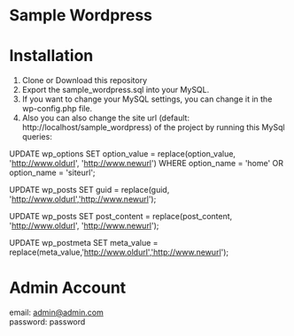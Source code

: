 # Sample Wordpress

# Installation
1. Clone or Download this repository
2. Export the sample_wordpress.sql into your MySQL.
3. If you want to change your MySQL settings, you can change it in the wp-config.php file.
4. Also you can also change the site url (default: http://localhost/sample_wordpress) of the project by running this MySql queries:

UPDATE wp_options SET option_value = replace(option_value, 'http://www.oldurl', 'http://www.newurl') WHERE option_name = 'home' OR option_name = 'siteurl';

UPDATE wp_posts SET guid = replace(guid, 'http://www.oldurl','http://www.newurl');

UPDATE wp_posts SET post_content = replace(post_content, 'http://www.oldurl', 'http://www.newurl');

UPDATE wp_postmeta SET meta_value = replace(meta_value,'http://www.oldurl','http://www.newurl');

# Admin Account
email: admin@admin.com <br />
password: password
